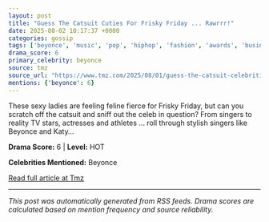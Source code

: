 ```yaml
---
layout: post
title: "Guess The Catsuit Cuties For Frisky Friday ... Rawrrr!"
date: 2025-08-02 10:17:37 +0000
categories: gossip
tags: ['beyonce', 'music', 'pop', 'hiphop', 'fashion', 'awards', 'business', 'source-tmz', 'drama-hot']
drama_score: 6
primary_celebrity: beyonce
source: tmz
source_url: "https://www.tmz.com/2025/08/01/guess-the-catsuit-celebrities-photos/"
mentions: {'beyonce': 6}
---
```


These sexy ladies are feeling feline fierce for Frisky Friday, but can you scratch off the catsuit and sniff out the celeb in question? From singers to reality TV stars, actresses and athletes ... roll through stylish singers like Beyonce and Katy&hellip;

**Drama Score:** 6 | **Level:** HOT

**Celebrities Mentioned:** Beyonce

[Read full article at Tmz](https://www.tmz.com/2025/08/01/guess-the-catsuit-celebrities-photos/)

---
*This post was automatically generated from RSS feeds. Drama scores are calculated based on mention frequency and source reliability.*
